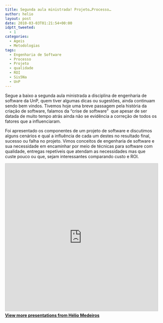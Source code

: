```yaml
---
title: Segunda aula ministrada! Projeto…Processo…
author: helio
layout: post
date: 2010-03-03T01:21:54+00:00
idptt_tweeted:
  - 1
categories:
  - Ageis
  - Metodologias
tags:
  - Engenharia de Software
  - Processo
  - Projeto
  - qualidade
  - ROI
  - Sis5Na
  - UnP
---
```

Segue a baixo a segunda aula ministrada a disciplina de engenharia de software da UnP, quem tiver algumas dicas ou sugestões, ainda continuam sendo bem vindos. Tivemos hoje uma breve passagem pela história da criação de software, falamos da &#8220;crise de software&#8221;  que apesar de ser datada de muito tempo atrás ainda não se evidência a correção de todos os fatores que a influenciaram.

Foi apresentado os componentes de um projeto de software e discutimos alguns cenários e qual a influência de cada um destes no resultado final, sucesso ou falha no projeto. Vimos conceitos de engenharia de software e sua necessidade em encaminhar por meio de técnicas para software com qualidade, entregas repetíveis que atendam as necessidades mas que custe pouco ou que, sejam interessantes comparando custo e ROI.

<div style="margin-bottom: 20px;">
<iframe src="https://www.slideshare.net/slideshow/embed_code/key/vHu2501nQBWAsv" width="597" height="486" frameborder="0" marginwidth="0" marginheight="0" scrolling="no" style="border:1px solid #CCC; border-width:1px; margin-bottom:5px; max-width: 100%;" allowfullscreen></iframe>
</iframe>
<div style="margin-bottom:5px">
    <strong><a href="//www.slideshare.net/heliomedeiros" target="_blank">View more presentations from Hélio Medeiros</a></strong>
</div>
</div>